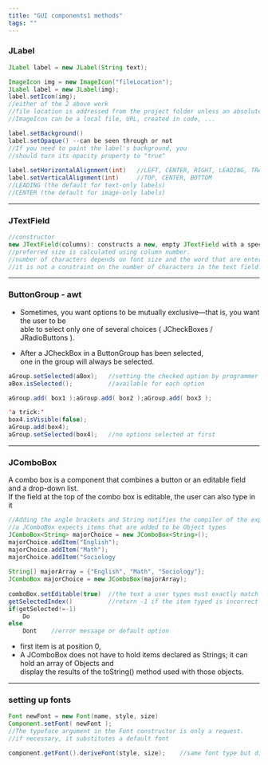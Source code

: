 ```yaml
---
title: "GUI components1 methods"
tags: ""
---
```

### JLabel

```java
JLabel label = new JLabel(String text);

ImageIcon img = new ImageIcon("fileLocation");
JLabel label = new JLabel(img);
label.setIcon(img);
//either of the 2 above work
//file location is addressed from the project folder unless an absolute path is used
//ImageIcon can be a local file, URL, created in code, ...

label.setBackground()
label.setOpaque() --can be seen through or not
//If you need to paint the label's background, you
//should turn its opacity property to "true"
    
label.setHorizontalAlignment(int)	//LEFT, CENTER, RIGHT, LEADING, TRAILING
label.setVerticalAlignment(int)		//TOP, CENTER, BOTTOM
//LEADING (the default for text-only labels)
//CENTER (the default for image-only labels)

```

* * *

### JTextField

```java
//constructor
new JTextField(columns): constructs a new, empty JTextField with a specified number of columns.
//preferred size is calculated using column number. 
//number of characters depends on font size and the word that are entered
//it is not a constraint on the number of characters in the text field. they will pass the object border
```

* * *

### ButtonGroup - awt

-   Sometimes, you want options to be mutually exclusive—that is, you want the user to be  
    able to select only one of several choices ( JCheckBoxes / JRadioButtons ).

-   After a JCheckBox in a ButtonGroup has been selected,  
    one in the group will always be
    selected.

```java
aGroup.setSelected(aBox);	//setting the checked option by programmer
aBox.isSelected();			//available for each option

aGroup.add( box1 );aGroup.add( box2 );aGroup.add( box3 );

'a trick:'
box4.isVisible(false);
aGroup.add(box4);
aGroup.setSelected(box4);	//no options selected at first
```

* * *

### JComboBox

A combo box is a component that combines a button or an editable field and a drop-down list.  
If the field at the top of the
combo box is editable, the user can also type in it

```java
//Adding the angle brackets and String notifies the compiler of the expected data types
//a JComboBox expects items that are added to be Object types
JComboBox<String> majorChoice = new JComboBox<String>();
majorChoice.addItem("English");
majorChoice.addItem("Math");
majorChoice.addItem("Sociology
                    
String[] majorArray = {"English", "Math", "Sociology"};
JComboBox majorChoice = new JComboBox(majorArray);
                    
comboBox.setEditable(true)	//the text a user types must exactly match an item in the list box.
getSelectedIndex() 			//return -1 if the item typed is incorrect
if(getSelected!=-1)
	Do
else
	Dont	//error message or default option
```

-   first item is at position 0,
-   A JComboBox does not have to hold items declared as Strings; it can hold an array of Objects and  
    display the results of the toString() method used with those objects.

* * *

### setting up fonts

```java
Font newFont = new Font(name, style, size)
Component.setFont( newFont );
//The typeface argument in the Font constructor is only a request.
//if necessary, it substitutes a default font

component.getFont().deriveFont(style, size);	//same font type but different style and size
```
